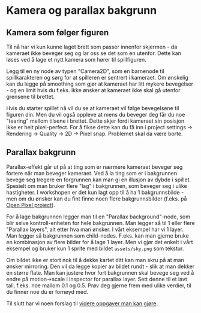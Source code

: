 # Kamera og parallax bakgrunn

## Kamera som følger figuren

Til nå har vi kun kunne laget brett som passer innenfor skjermen - da kameraet
ikke beveger seg og lar oss se det som en utenfor. Dette kan løses ved å lage
et nytt kamera som hører til spillfiguren.

Legg til en ny node av typen "Camera2D", som en barnenode til spillkarakteren
og sørg for at spilleren er sentrert i kameraet. Om ønskelig kan du legge på
smoothing som gjør at kameraet har litt mykere bevegelser - og en limit hvis du
f.eks. ikke ønsker at kameraet ikke skal gå utenfor grensene til brettet.

Hvis du starter spillet nå vil du se at kameraet vil følge bevegelsene til figuren
din. Men du vil også oppleve at mens du beveger deg får du noe "tearing" mellom
tilsene i brettet. Dette skjer fordi kameraet sin posisjon ikke er helt pixel-perfect.
For å fikse dette kan du få inn i project settings -> Rendering -> Quality -> 2D -> Pixel snap.
Problemet skal da være borte.

## Parallax bakgrunn

Parallax-effekt går ut på at ting som er nærmere kameraet beveger seg fortere
når man beveger kameraet. Ved å la ting som er i bakgrunnen bevege seg tregere
en forgrunnen kan man gi en illusjon av dybde i spillet. Spesielt om man bruker
flere "lag" i bakgrunnen, som beveger seg i ulike hastigheter. I workshopen er
det kun lagt opp til å ha 1 bakgrunnsbilde - men om du ønsker kan du fint finne
noen flere bakgrunnsbilder (f.eks. på [Open Pixel project](https://www.openpixelproject.com/)).

For å lage bakgrunnen legger man til en "Parallax background"-node, som blir selve
kontroll-enheten for hele bakgrunnen. Man legger så til 1 eller flere "Parallax layers", 
alt etter hva man ønsker. I vårt eksempel har vi 1 layer. Man legger så bakgrunnen
som child-nodes. F.eks. kan man gjerne bruke en kombinasjon av flere bilder
for å lage 1 layer. Men vi gjør det enkelt i vårt eksempel og bruker kun 1 sprite
med bildet `assets/sky.png` som tekstur.

Om bildet ikke er stort nok til å dekke kartet ditt kan man skru på at man ønsker
mirroring. Den vil da legge kopier av bildet rundt - slik at man dekker en større flate.
Man kan justere hvor fort bakgrunnen skal bevege seg ved å endre på motion->scale i
inspector for parallax layer. Sett denne til et lavt tall, f.eks. noe mallom 0.1 og 0.5.
Prøv deg gjerne frem med ulike verdier, til du finner noe du er fornøyd med.

Til slutt har vi noen forslag til [videre oppgaver man kan gjøre](07-videre-oppgaver.md).